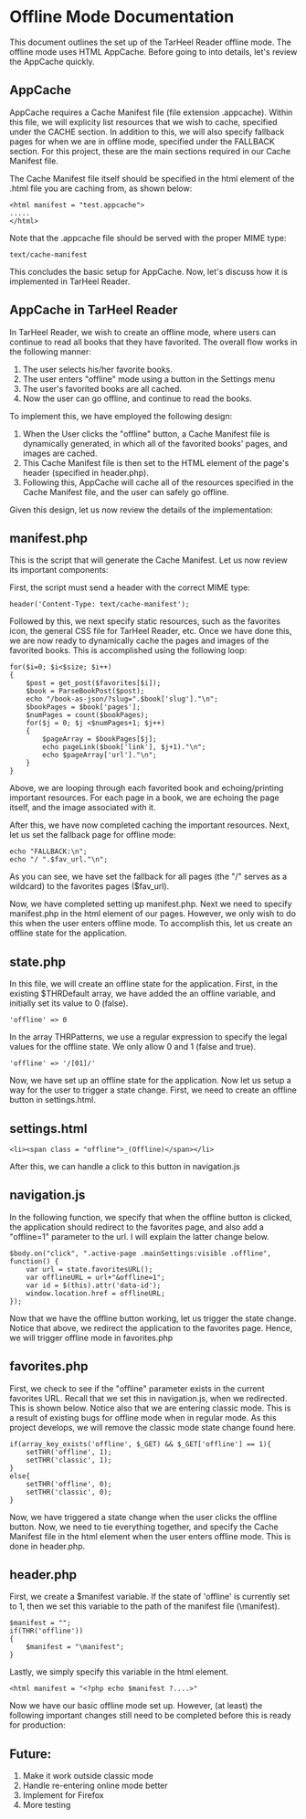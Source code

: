 Offline Mode Documentation
===========================

This document outlines the set up of the TarHeel Reader offline mode. The
offline mode uses HTML AppCache. Before going to into details, let's review
the AppCache quickly.

AppCache
----------------------------

AppCache requires a Cache Manifest file (file extension .appcache). Within
this file, we will explicity list resources that we wish to cache, specified 
under the CACHE section. In addition to this, we will also specify fallback
pages for when we are in offline mode, specified under the FALLBACK section. For
this project, these are the main sections required in our Cache Manifest file.

The Cache Manifest file itself should be specified in the html element of the
.html file you are caching from, as shown below:

    <html manifest = "test.appcache">
    .....
    </html>

Note that the .appcache file should be served with the proper MIME type:

    text/cache-manifest

This concludes the basic setup for AppCache. Now, let's discuss how it is
implemented in TarHeel Reader.

AppCache in TarHeel Reader
-------------------------------
In TarHeel Reader, we wish to create an offline mode, where users can continue
to read all books that they have favorited. The overall flow works in the following 
manner: 

1. The user selects his/her favorite books.
2. The user enters "offline" mode using a button in the Settings menu
3. The user's favorited books are all cached.
4. Now the user can go offline, and continue to read the books.

To implement this, we have employed the following design:

1. When the User clicks the "offline" button, a Cache Manifest file is dynamically generated, in which all of the favorited books' pages, and images are cached.
2. This Cache Manifest file is then set to the HTML element of the page's header (specified in header.php).
3. Following this, AppCache will cache all of the resources specified in the Cache Manifest file, and the user can safely go offline.

Given this design, let us now review the details of the implementation:

manifest.php
-------------------------------
This is the script that will generate the Cache Manifest. Let us now review its important components:

First, the script must send a header with the correct MIME type:

    header('Content-Type: text/cache-manifest');

Followed by this, we next specify static resources, such as the favorites icon, the general CSS file
for TarHeel Reader, etc. Once we have done this, we are now ready to dynamically cache the pages and images
of the favorited books.  This is accomplished using the following loop:

    for($i=0; $i<$size; $i++)
    {
        $post = get_post($favorites[$i]);
    	$book = ParseBookPost($post);
    	echo "/book-as-json/?slug=".$book['slug']."\n";
    	$bookPages = $book['pages'];
    	$numPages = count($bookPages);
    	for($j = 0; $j <$numPages+1; $j++)
        {
    		$pageArray = $bookPages[$j];
    		echo pageLink($book['link'], $j+1)."\n";
    		echo $pageArray['url']."\n";
    	}
    }

Above, we are looping through each favorited book and echoing/printing important resources. For each page in a book, 
we are echoing the page itself, and the image associated with it.

After this, we have now completed caching the important resources. Next, let us set the fallback page for offline 
mode:

    echo "FALLBACK:\n";
    echo "/ ".$fav_url."\n";

As you can see, we have set the fallback for all pages (the "/" serves as a wildcard) to the favorites pages ($fav_url). 

Now, we have completed setting up manifest.php. Next we need to specify manifest.php in the html element of our pages.
However, we only wish to do this when the user enters offline mode. To accomplish this, let us create an offline state 
for the application. 

state.php
-------------------------------
In this file, we will create an offline state for the application. First, in the existing $THRDefault array, we have
added the an offline variable, and initially set its value to 0 (false).

    'offline' => 0

In the array THRPatterns, we use a regular expression to specify the legal values for the offline state. We only allow
0 and 1 (false and true).

    'offline' => '/[01]/'

Now, we have set up an offline state for the application. Now let us setup a way for the user to trigger a state change.
First, we need to create an offline button in settings.html.


settings.html
-------------------------------
    <li><span class = "offline">_(Offline)</span></li>

After this, we can handle a click to this button in navigation.js

navigation.js
-------------------------------
In the following function, we specify that when the offline button is clicked, the application should redirect
to the favorites page, and also add a "offline=1" parameter to the url. I will explain the latter change below.

    $body.on("click", ".active-page .mainSettings:visible .offline", function() {
    	var url = state.favoritesURL();
    	var offlineURL = url+"&offline=1";
        var id = $(this).attr('data-id');
        window.location.href = offlineURL;
    });

Now that we have the offline button working, let us trigger the state change. Notice that above, we redirect
the application to the favorites page. Hence, we will trigger offline mode in favorites.php

favorites.php
-------------------------------
First, we check to see if the "offline" parameter exists in the current favorites URL. Recall that we set this in
navigation.js, when we redirected. This is shown below. Notice also that we are entering classic mode. This is a 
result of existing bugs for offline mode when in regular mode. As this project develops, we will remove the classic
mode state change found here. 

    if(array_key_exists('offline', $_GET) && $_GET['offline'] == 1){
        setTHR('offline', 1);
    	setTHR('classic', 1); 
    }
    else{
    	setTHR('offline', 0);
    	setTHR('classic', 0); 
    }

Now, we have triggered a state change when the user clicks the offline button. Now, we need to tie everything together,
and specify the Cache Manifest file in the html element when the user enters offline mode. This is done in header.php.

header.php
-------------------------------
First, we create a $manifest variable. If the state of 'offline' is currently set to 1, then we set this variable to
the path of the manifest file (\manifest).

    $manifest = "";
    if(THR('offline'))
    {
        $manifest = "\manifest";
    }

Lastly, we simply specify this variable in the html element. 

    <html manifest = "<?php echo $manifest ?....>"

Now we have our basic offline mode set up. However, (at least) the following important changes still need to be completed before
this is ready for production:

Future:
-------------------------------
1. Make it work outside classic mode
2. Handle re-entering online mode better
3. Implement for Firefox
4. More testing

    
